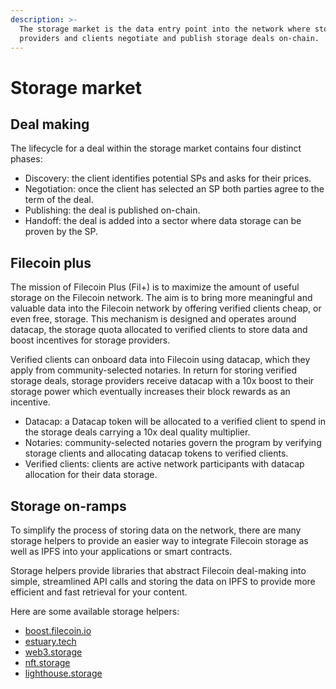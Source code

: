 ```yaml
---
description: >-
  The storage market is the data entry point into the network where storage
  providers and clients negotiate and publish storage deals on-chain.
---
```


# Storage market

## Deal making

The lifecycle for a deal within the storage market contains four distinct phases:

* Discovery: the client identifies potential SPs and asks for their prices.
* Negotiation: once the client has selected an SP both parties agree to the term of the deal.
* Publishing: the deal is published on-chain.
* Handoff: the deal is added into a sector where data storage can be proven by the SP.

## Filecoin plus

The mission of Filecoin Plus (Fil+) is to maximize the amount of useful storage on the Filecoin network. The aim is to bring more meaningful and valuable data into the Filecoin network by offering verified clients cheap, or even free, storage. This mechanism is designed and operates around datacap, the storage quota allocated to verified clients to store data and boost incentives for storage providers.

Verified clients can onboard data into Filecoin using datacap, which they apply from community-selected notaries. In return for storing verified storage deals, storage providers receive datacap with a 10x boost to their storage power which eventually increases their block rewards as an incentive.

* Datacap: a Datacap token will be allocated to a verified client to spend in the storage deals carrying a 10x deal quality multiplier.
* Notaries: community-selected notaries govern the program by verifying storage clients and allocating datacap tokens to verified clients.
* Verified clients: clients are active network participants with datacap allocation for their data storage.

## Storage on-ramps

To simplify the process of storing data on the network, there are many storage helpers to provide an easier way to integrate Filecoin storage as well as IPFS into your applications or smart contracts.

Storage helpers provide libraries that abstract Filecoin deal-making into simple, streamlined API calls and storing the data on IPFS to provide more efficient and fast retrieval for your content.

Here are some available storage helpers:

* [boost.filecoin.io](https://boost.filecoin.io/)
* [estuary.tech](https://estuary.tech/)
* [web3.storage](https://web3.storage/)
* [nft.storage](https://nft.storage/)
* [lighthouse.storage](https://www.lighthouse.storage/)
